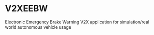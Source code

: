 # V2XEEBW
Electronic Emergency Brake Warning V2X application for simulation/real world autonomous vehicle usage 
